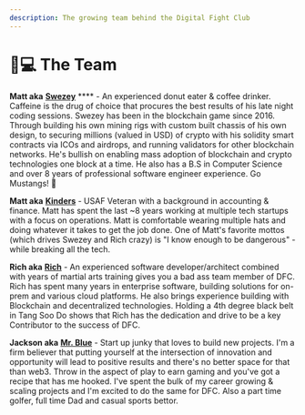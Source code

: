 ```yaml
---
description: The growing team behind the Digital Fight Club
---
```


# 🧑💻 The Team

**Matt aka** [**Swezey**](https://twitter.com/M8Swezey) **** - An experienced donut eater & coffee drinker. Caffeine is the drug of choice that procures the best results of his late night coding sessions. Swezey has been in the blockchain game since 2016. Through building his own mining rigs with custom built chassis of his own design, to securing millions (valued in USD) of crypto with his solidity smart contracts via ICOs and airdrops, and running validators for other blockchain networks. He's bullish on enabling mass adoption of blockchain and crypto technologies one block at a time. He also has a B.S in Computer Science and over 8 years of professional software engineer experience. Go Mustangs! 🐎

**Matt aka** [**Kinders**](https://twitter.com/kindersnft) - USAF Veteran with a background in accounting & finance. Matt has spent the last \~8 years working at multiple tech startups with a focus on operations. Matt is comfortable wearing multiple hats and doing whatever it takes to get the job done. One of Matt's favorite mottos (which drives Swezey and Rich crazy) is "I know enough to be dangerous" - while breaking all the tech.

**Rich aka** [**Rich**](https://twitter.com/texasl68) - An experienced software developer/architect combined with years of martial arts training gives you a bad ass team member of DFC. Rich has spent many years in enterprise software, building solutions for on-prem and various cloud platforms. He also brings experience building with Blockchain and decentralized technologies. Holding a 4th degree black belt in Tang Soo Do shows that Rich has the dedication and drive to be a key Contributor to the success of DFC.

**Jackson aka** [**Mr. Blue**](https://twitter.com/MrBlueNFT) - Start up junky that loves to build new projects. I'm a firm believer that putting yourself at the intersection of innovation and opportunity will lead to positive results and there's no better space for that than web3. Throw in the aspect of play to earn gaming and you've got a recipe that has me hooked. I've spent the bulk of my career growing & scaling projects and I'm excited to do the same for DFC. Also a part time golfer, full time Dad and casual sports bettor.&#x20;
